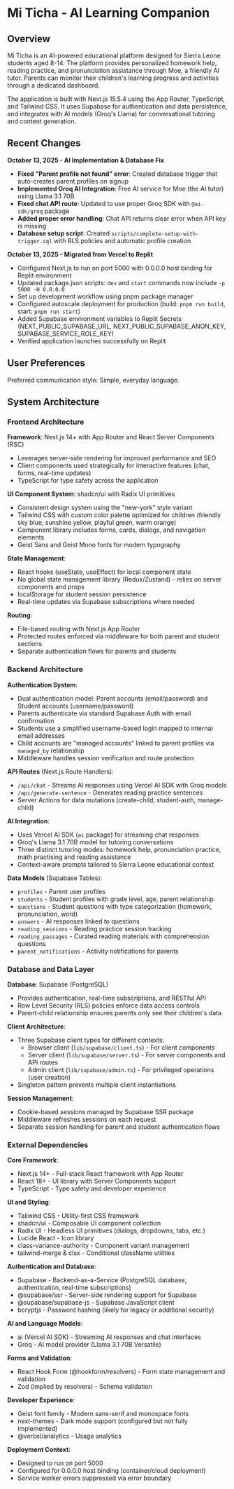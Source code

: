 # Mi Ticha - AI Learning Companion

## Overview

Mi Ticha is an AI-powered educational platform designed for Sierra Leone students aged 8-14. The platform provides personalized homework help, reading practice, and pronunciation assistance through Moe, a friendly AI tutor. Parents can monitor their children's learning progress and activities through a dedicated dashboard.

The application is built with Next.js 15.5.4 using the App Router, TypeScript, and Tailwind CSS. It uses Supabase for authentication and data persistence, and integrates with AI models (Groq's Llama) for conversational tutoring and content generation.

## Recent Changes

**October 13, 2025 - AI Implementation & Database Fix**
- **Fixed "Parent profile not found" error**: Created database trigger that auto-creates parent profiles on signup
- **Implemented Groq AI Integration**: Free AI service for Moe (the AI tutor) using Llama 3.1 70B
- **Fixed chat API route**: Updated to use proper Groq SDK with `@ai-sdk/groq` package
- **Added proper error handling**: Chat API returns clear error when API key is missing
- **Database setup script**: Created `scripts/complete-setup-with-trigger.sql` with RLS policies and automatic profile creation

**October 13, 2025 - Migrated from Vercel to Replit**
- Configured Next.js to run on port 5000 with 0.0.0.0 host binding for Replit environment
- Updated package.json scripts: `dev` and `start` commands now include `-p 5000 -H 0.0.0.0`
- Set up development workflow using pnpm package manager
- Configured autoscale deployment for production (build: `pnpm run build`, start: `pnpm run start`)
- Added Supabase environment variables to Replit Secrets (NEXT_PUBLIC_SUPABASE_URL, NEXT_PUBLIC_SUPABASE_ANON_KEY, SUPABASE_SERVICE_ROLE_KEY)
- Verified application launches successfully on Replit

## User Preferences

Preferred communication style: Simple, everyday language.

## System Architecture

### Frontend Architecture

**Framework**: Next.js 14+ with App Router and React Server Components (RSC)
- Leverages server-side rendering for improved performance and SEO
- Client components used strategically for interactive features (chat, forms, real-time updates)
- TypeScript for type safety across the application

**UI Component System**: shadcn/ui with Radix UI primitives
- Consistent design system using the "new-york" style variant
- Tailwind CSS with custom color palette optimized for children (friendly sky blue, sunshine yellow, playful green, warm orange)
- Component library includes forms, cards, dialogs, and navigation elements
- Geist Sans and Geist Mono fonts for modern typography

**State Management**: 
- React hooks (useState, useEffect) for local component state
- No global state management library (Redux/Zustand) - relies on server components and props
- localStorage for student session persistence
- Real-time updates via Supabase subscriptions where needed

**Routing**: 
- File-based routing with Next.js App Router
- Protected routes enforced via middleware for both parent and student sections
- Separate authentication flows for parents and students

### Backend Architecture

**Authentication System**:
- Dual authentication model: Parent accounts (email/password) and Student accounts (username/password)
- Parents authenticate via standard Supabase Auth with email confirmation
- Students use a simplified username-based login mapped to internal email addresses
- Child accounts are "managed accounts" linked to parent profiles via `managed_by` relationship
- Middleware handles session verification and route protection

**API Routes** (Next.js Route Handlers):
- `/api/chat` - Streams AI responses using Vercel AI SDK with Groq models
- `/api/generate-sentence` - Generates reading practice sentences
- Server Actions for data mutations (create-child, student-auth, manage-child)

**AI Integration**:
- Uses Vercel AI SDK (`ai` package) for streaming chat responses
- Groq's Llama 3.1 70B model for tutoring conversations
- Three distinct tutoring modes: homework help, pronunciation practice, math practising and reading assistance
- Context-aware prompts tailored to Sierra Leone educational context

**Data Models** (Supabase Tables):
- `profiles` - Parent user profiles
- `students` - Student profiles with grade level, age, parent relationship
- `questions` - Student questions with type categorization (homework, pronunciation, word)
- `answers` - AI responses linked to questions
- `reading_sessions` - Reading practice session tracking
- `reading_passages` - Curated reading materials with comprehension questions
- `parent_notifications` - Activity notifications for parents

### Database and Data Layer

**Database**: Supabase (PostgreSQL)
- Provides authentication, real-time subscriptions, and RESTful API
- Row Level Security (RLS) policies enforce data access controls
- Parent-child relationship ensures parents only see their children's data

**Client Architecture**:
- Three Supabase client types for different contexts:
  - Browser client (`lib/supabase/client.ts`) - For client components
  - Server client (`lib/supabase/server.ts`) - For server components and API routes
  - Admin client (`lib/supabase/admin.ts`) - For privileged operations (user creation)
- Singleton pattern prevents multiple client instantiations

**Session Management**:
- Cookie-based sessions managed by Supabase SSR package
- Middleware refreshes sessions on each request
- Separate session handling for parent and student authentication flows

### External Dependencies

**Core Framework**:
- Next.js 14+ - Full-stack React framework with App Router
- React 18+ - UI library with Server Components support
- TypeScript - Type safety and developer experience

**UI and Styling**:
- Tailwind CSS - Utility-first CSS framework
- shadcn/ui - Composable UI component collection
- Radix UI - Headless UI primitives (dialogs, dropdowns, tabs, etc.)
- Lucide React - Icon library
- class-variance-authority - Component variant management
- tailwind-merge & clsx - Conditional className utilities

**Authentication and Database**:
- Supabase - Backend-as-a-Service (PostgreSQL database, authentication, real-time subscriptions)
- @supabase/ssr - Server-side rendering support for Supabase
- @supabase/supabase-js - Supabase JavaScript client
- bcryptjs - Password hashing (likely for legacy or additional security)

**AI and Language Models**:
- ai (Vercel AI SDK) - Streaming AI responses and chat interfaces
- Groq - AI model provider (Llama 3.1 70B Versatile)

**Forms and Validation**:
- React Hook Form (@hookform/resolvers) - Form state management and validation
- Zod (implied by resolvers) - Schema validation

**Developer Experience**:
- Geist font family - Modern sans-serif and monospace fonts
- next-themes - Dark mode support (configured but not fully implemented)
- @vercel/analytics - Usage analytics

**Deployment Context**:
- Designed to run on port 5000
- Configured for 0.0.0.0 host binding (container/cloud deployment)
- Service worker errors suppressed via error boundary